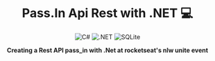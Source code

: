 <h1 align="center" style="font-weight: bold;">Pass.In Api Rest with .NET 💻</h1>

<div align="center">

![C#](https://img.shields.io/badge/C%23-239120?style=for-the-badge&logo=c-sharp&logoColor=white)
![.NET](https://img.shields.io/badge/.NET-5C2D91?style=for-the-badge&logo=.net&logoColor=white)
![SQLite](https://img.shields.io/badge/SQLite-000?style=for-the-badge&logo=sqlite&logoColor=07405E)

</div>

<p align="center">
  <b>Creating a Rest API pass_in with .Net at rocketseat's nlw unite event</b>
</p>
